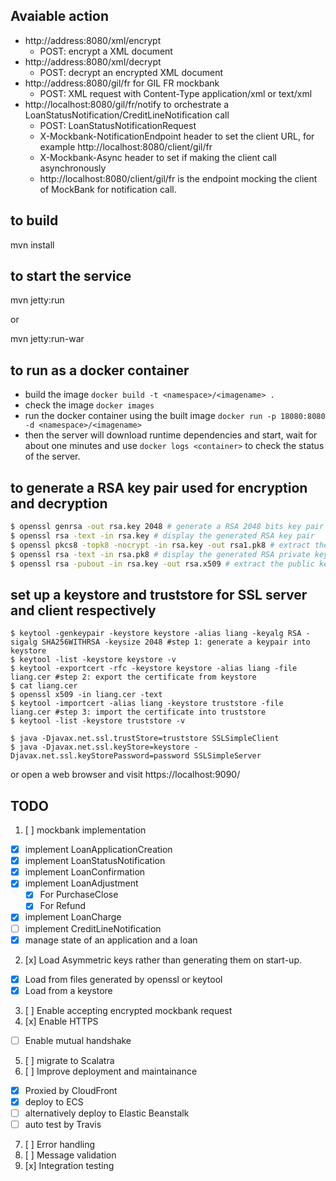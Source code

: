 ## Avaiable action
- http://address:8080/xml/encrypt
  - POST: encrypt a XML document
- http://address:8080/xml/decrypt
  - POST: decrypt an encrypted XML document
- http://address:8080/gil/fr for GIL FR mockbank
  - POST: XML request with Content-Type application/xml or text/xml
- http://localhost:8080/gil/fr/notify to orchestrate a LoanStatusNotification/CreditLineNotification call
  - POST: LoanStatusNotificationRequest
  - X-Mockbank-NotificationEndpoint header to set the client URL, for example http://localhost:8080/client/gil/fr
  - X-Mockbank-Async header to set if making the client call asynchronously
  - http://localhost:8080/client/gil/fr is the endpoint mocking the client of MockBank for notification call.



## to build
  mvn install
## to start the service
  mvn jetty:run
  
or

  mvn jetty:run-war

## to run as a docker container
  - build the image `docker build -t <namespace>/<imagename> .`
  - check the image `docker images`
  - run the docker container using the built image `docker run -p 18080:8080 -d <namespace>/<imagename>`
  - then the server will download runtime dependencies and start,
    wait for about one minutes and use `docker logs <container>` to check the status of the server.

## to generate a RSA key pair used for encryption and decryption
```bash
$ openssl genrsa -out rsa.key 2048 # generate a RSA 2048 bits key pair
$ openssl rsa -text -in rsa.key # display the generated RSA key pair
$ openssl pkcs8 -topk8 -nocrypt -in rsa.key -out rsa1.pk8 # extract the private key in PKCS8 format
$ openssl rsa -text -in rsa.pk8 # display the generated RSA private key
$ openssl rsa -pubout -in rsa.key -out rsa.x509 # extract the public key
```

## set up a keystore and truststore for SSL server and client respectively
```
$ keytool -genkeypair -keystore keystore -alias liang -keyalg RSA -sigalg SHA256WITHRSA -keysize 2048 #step 1: generate a keypair into keystore
$ keytool -list -keystore keystore -v
$ keytool -exportcert -rfc -keystore keystore -alias liang -file liang.cer #step 2: export the certificate from keystore
$ cat liang.cer
$ openssl x509 -in liang.cer -text
$ keytool -importcert -alias liang -keystore truststore -file liang.cer #step 3: import the certificate into truststore
$ keytool -list -keystore truststore -v

$ java -Djavax.net.ssl.trustStore=truststore SSLSimpleClient
$ java -Djavax.net.ssl.keyStore=keystore -Djavax.net.ssl.keyStorePassword=password SSLSimpleServer
```
or open a web browser and visit https://localhost:9090/


## TODO
1. [ ] mockbank implementation
  - [x] implement LoanApplicationCreation
  - [x] implement LoanStatusNotification
  - [x] implement LoanConfirmation
  - [x] implement LoanAdjustment
    - [x] For PurchaseClose
    - [x] For Refund
  - [x] implement LoanCharge
  - [ ] implement CreditLineNotification
  - [x] manage state of an application and a loan
2. [x] Load Asymmetric keys rather than generating them on start-up.
  - [x] Load from files generated by openssl or keytool
  - [x] Load from a keystore
3. [ ] Enable accepting encrypted mockbank request
4. [x] Enable HTTPS
  - [ ] Enable mutual handshake
5. [ ] migrate to Scalatra
6. [ ] Improve deployment and maintainance
  - [x] Proxied by CloudFront
  - [x] deploy to ECS
  - [ ] alternatively deploy to Elastic Beanstalk
  - [ ] auto test by Travis
7. [ ] Error handling
8. [ ] Message validation
9. [x] Integration testing


  
